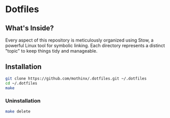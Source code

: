 # Dotfiles

## What's Inside?

Every aspect of this repository is meticulously organized using Stow, a powerful Linux tool for symbolic linking. Each directory represents a distinct "topic" to keep things tidy and manageable.

## Installation

```bash
git clone https://github.com/mothinx/.dotfiles.git ~/.dotfiles
cd ~/.dotfiles
make
```

### Uninstallation

```bash
make delete
```

